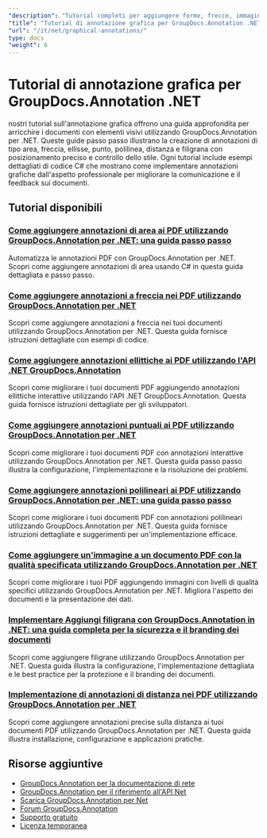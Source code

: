```yaml
---
"description": "Tutorial completi per aggiungere forme, frecce, immagini ed elementi grafici nei documenti con GroupDocs.Annotation per .NET."
"title": "Tutorial di annotazione grafica per GroupDocs.Annotation .NET"
"url": "/it/net/graphical-annotations/"
type: docs
"weight": 6
---
```


# Tutorial di annotazione grafica per GroupDocs.Annotation .NET

nostri tutorial sull'annotazione grafica offrono una guida approfondita per arricchire i documenti con elementi visivi utilizzando GroupDocs.Annotation per .NET. Queste guide passo passo illustrano la creazione di annotazioni di tipo area, freccia, ellisse, punto, polilinea, distanza e filigrana con posizionamento preciso e controllo dello stile. Ogni tutorial include esempi dettagliati di codice C# che mostrano come implementare annotazioni grafiche dall'aspetto professionale per migliorare la comunicazione e il feedback sui documenti.

## Tutorial disponibili

### [Come aggiungere annotazioni di area ai PDF utilizzando GroupDocs.Annotation per .NET: una guida passo passo](./groupdocs-annotation-net-area-pdf/)
Automatizza le annotazioni PDF con GroupDocs.Annotation per .NET. Scopri come aggiungere annotazioni di area usando C# in questa guida dettagliata e passo passo.

### [Come aggiungere annotazioni a freccia nei PDF utilizzando GroupDocs.Annotation per .NET](./add-arrow-annotations-groupdocs-annotation-dotnet/)
Scopri come aggiungere annotazioni a freccia nei tuoi documenti utilizzando GroupDocs.Annotation per .NET. Questa guida fornisce istruzioni dettagliate con esempi di codice.

### [Come aggiungere annotazioni ellittiche ai PDF utilizzando l'API .NET GroupDocs.Annotation](./add-ellipse-annotation-groupdocs-annotation-dotnet/)
Scopri come migliorare i tuoi documenti PDF aggiungendo annotazioni ellittiche interattive utilizzando l'API .NET GroupDocs.Annotation. Questa guida fornisce istruzioni dettagliate per gli sviluppatori.

### [Come aggiungere annotazioni puntuali ai PDF utilizzando GroupDocs.Annotation per .NET](./groupdocs-annotation-net-point-annotations-pdf/)
Scopri come migliorare i tuoi documenti PDF con annotazioni interattive utilizzando GroupDocs.Annotation per .NET. Questa guida passo passo illustra la configurazione, l'implementazione e la risoluzione dei problemi.

### [Come aggiungere annotazioni polilineari ai PDF utilizzando GroupDocs.Annotation per .NET: una guida passo passo](./polyline-annotation-groupdocs-net-guide/)
Scopri come migliorare i tuoi documenti PDF con annotazioni polilineari utilizzando GroupDocs.Annotation per .NET. Questa guida fornisce istruzioni dettagliate e suggerimenti per un'implementazione efficace.

### [Come aggiungere un'immagine a un documento PDF con la qualità specificata utilizzando GroupDocs.Annotation per .NET](./add-image-pdf-quality-groupdocs-annotation-net/)
Scopri come migliorare i tuoi PDF aggiungendo immagini con livelli di qualità specifici utilizzando GroupDocs.Annotation per .NET. Migliora l'aspetto dei documenti e la presentazione dei dati.

### [Implementare Aggiungi filigrana con GroupDocs.Annotation in .NET: una guida completa per la sicurezza e il branding dei documenti](./add-watermark-groupdocs-annotation-net-guide/)
Scopri come aggiungere filigrane utilizzando GroupDocs.Annotation per .NET. Questa guida illustra la configurazione, l'implementazione dettagliata e le best practice per la protezione e il branding dei documenti.

### [Implementazione di annotazioni di distanza nei PDF utilizzando GroupDocs.Annotation per .NET](./implement-distance-annotations-pdfs-groupdocs-dotnet/)
Scopri come aggiungere annotazioni precise sulla distanza ai tuoi documenti PDF utilizzando GroupDocs.Annotation per .NET. Questa guida illustra installazione, configurazione e applicazioni pratiche.

## Risorse aggiuntive

- [GroupDocs.Annotation per la documentazione di rete](https://docs.groupdocs.com/annotation/net/)
- [GroupDocs.Annotation per il riferimento all'API Net](https://reference.groupdocs.com/annotation/net/)
- [Scarica GroupDocs.Annotation per Net](https://releases.groupdocs.com/annotation/net/)
- [Forum GroupDocs.Annotation](https://forum.groupdocs.com/c/annotation)
- [Supporto gratuito](https://forum.groupdocs.com/)
- [Licenza temporanea](https://purchase.groupdocs.com/temporary-license/)